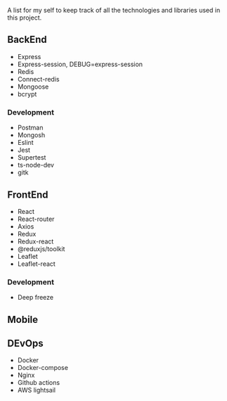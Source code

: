 A list for my self to keep track of all the technologies and libraries used in this project.

## BackEnd
- Express
- Express-session, DEBUG=express-session
- Redis
- Connect-redis
- Mongoose
- bcrypt

### Development
- Postman
- Mongosh
- Eslint
- Jest
- Supertest
- ts-node-dev
- gitk

## FrontEnd
- React
- React-router
- Axios
- Redux
- Redux-react
- @reduxjs/toolkit
- Leaflet
- Leaflet-react

### Development
- Deep freeze

## Mobile

## DEvOps
- Docker
- Docker-compose
- Nginx
- Github actions
- AWS lightsail
